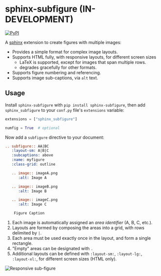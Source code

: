 # sphinx-subfigure (IN-DEVELOPMENT)

[![PyPI][pypi-badge]][pypi-link]

A [sphinx](https://www.sphinx-doc.org) extension to create figures with multiple images:

- Provides a simple format for complex image layouts.
- Supports HTML fully, with responsive layouts, for different screen sizes
  - LaTeX is supported, except for images that span multiple rows.
  - degrades gracefully for other formats.
- Supports figure numbering and referencing.
- Supports image sub-captions, via `alt` text.

## Usage

Install `sphinx-subfigure` with `pip install sphinx-subfigure`,
then add `sphinx_subfigure` to your `conf.py` file's `extensions` variable:

```python
extensions = ["sphinx_subfigure"]

numfig = True  # optional
```

Now add a `subfigure` directive to your document:

```restructuredtext
.. subfigure:: AA|BC
   :layout-sm: A|B|C
   :subcaptions: above
   :name: myfigure
   :class-grid: outline

   .. image:: imageA.png
      :alt: Image A

   .. image:: imageB.png
      :alt: Image B

   .. image:: imageC.png
      :alt: Image C

    Figure Caption
```

1. Each image is automatically assigned an *area identifier* (A, B, C, etc.).
2. Layouts are formed by composing the areas into a grid, with rows delimited by `|`.
3. Each area must be used exactly once in the layout, and form a single rectangle.
4. "Empty" areas can be designated with `.`
5. Additional layouts can be defined with `:layout-sm:`, `:layout-lg:`, `:layout-xl:`, for different screen sizes (HTML only).

![Responsive sub-figure](subfigure-responsive.gif)

[pypi-badge]: https://img.shields.io/pypi/v/sphinx_subfigure.svg
[pypi-link]: https://pypi.org/project/sphinx_subfigure
